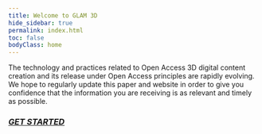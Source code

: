 ```yaml
---
title: Welcome to GLAM 3D
hide_sidebar: true
permalink: index.html
toc: false
bodyClass: home
---
```


The technology and practices related to Open Access 3D digital content creation and its release under Open Access principles are rapidly evolving. We hope to regularly update this paper and website in order to give you confidence that the information you are receiving is as relevant and timely as possible.
<br>
### _[GET STARTED](introduction.html)_
